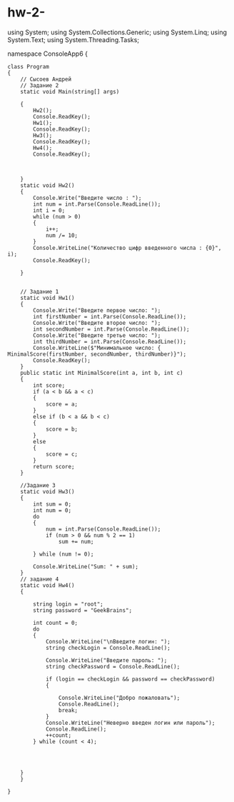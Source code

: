 # hw-2-
using System;
using System.Collections.Generic;
using System.Linq;
using System.Text;
using System.Threading.Tasks;

namespace ConsoleApp6
{

    class Program
    {
        // Сысоев Андрей
        // Задание 2
        static void Main(string[] args)

        {
            Hw2();
            Console.ReadKey();
            Hw1();
            Console.ReadKey();
            Hw3();
            Console.ReadKey();
            Hw4();
            Console.ReadKey();
            
            

        }
        static void Hw2()
        {
            Console.Write("Введите число : ");
            int num = int.Parse(Console.ReadLine());
            int i = 0;
            while (num > 0)
            {
                i++;
                num /= 10;
            }
            Console.WriteLine("Количество цифр введенного числа : {0}", i);
            Console.ReadKey();

        }


        // Задание 1
        static void Hw1()
        {
            Console.Write("Введите первое число: ");
            int firstNumber = int.Parse(Console.ReadLine());
            Console.Write("Введите второе число: ");
            int secondNumber = int.Parse(Console.ReadLine());
            Console.Write("Введите третье число: ");
            int thirdNumber = int.Parse(Console.ReadLine());
            Console.WriteLine($"Минимальное число: { MinimalScore(firstNumber, secondNumber, thirdNumber)}");
            Console.ReadKey();
        }
        public static int MinimalScore(int a, int b, int c)
        {
            int score;
            if (a < b && a < c)
            {
                score = a;
            }
            else if (b < a && b < c)
            {
                score = b;
            }
            else
            {
                score = c;
            }
            return score;
        }

        //Задание 3
        static void Hw3()
        {
            int sum = 0;
            int num = 0;
            do
            {
                num = int.Parse(Console.ReadLine());
                if (num > 0 && num % 2 == 1)
                    sum += num;

            } while (num != 0);

            Console.WriteLine("Sum: " + sum);
        }
        // задание 4
        static void Hw4()
        {

            string login = "root";
            string password = "GeekBrains";

            int count = 0;
            do
            {
                Console.WriteLine("\nВведите логин: ");
                string checkLogin = Console.ReadLine();

                Console.WriteLine("Введите пароль: ");
                string checkPassword = Console.ReadLine();

                if (login == checkLogin && password == checkPassword)
                {

                    Console.WriteLine("Добро пожаловать");
                    Console.ReadLine();
                    break;
                }
                Console.WriteLine("Неверно введен логин или пароль");
                Console.ReadLine();
                ++count;
            } while (count < 4);




        }
        }
        
    }
